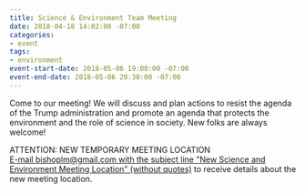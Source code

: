```yaml
---
title: Science & Environment Team Meeting
date: 2018-04-18 14:02:00 -07:00
categories:
- event
tags:
- environment
event-start-date: 2018-05-06 19:00:00 -07:00
event-end-date: 2018-05-06 20:30:00 -07:00
---
```


Come to our meeting! We will discuss and plan actions to resist the agenda of the Trump administration and promote an agenda that protects the environment and the role of science in society. New folks are always welcome!

ATTENTION: NEW TEMPORARY MEETING LOCATION  
[E-mail bishoplm@gmail.com with the subject line "New Science and Environment Meeting Location" (without quotes)](mailto:bishoplm@gmail.com?subject=New%20Science%20and%20Environment%20Meeting%20Location) to receive details about the new meeting location.